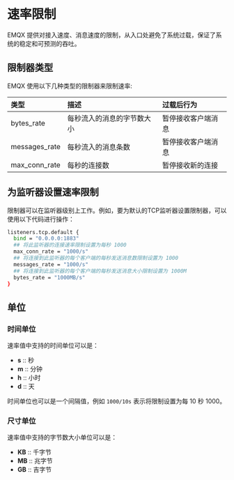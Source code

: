# 速率限制

EMQX 提供对接入速度、消息速度的限制，从入口处避免了系统过载，保证了系统的稳定和可预测的吞吐。

## 限制器类型

EMQX 使用以下几种类型的限制器来限制速率:

| 类型             | 描述                        | 过载后行为            |
| :-------------- | :------------------------- | :----------------- |
| bytes_rate      | 每秒流入的消息的字节数大小       | 暂停接收客户端消息     |
| messages_rate   | 每秒流入的消息条数             | 暂停接收客户端消息     |
| max_conn_rate   | 每秒的连接数                  | 暂停接收新的连接       |

## 为监听器设置速率限制

限制器可以在监听器级别上工作。例如，要为默认的TCP监听器设置限制器，可以使用以下代码进行操作：


```bash
listeners.tcp.default {
  bind = "0.0.0.0:1883"
  ## 将此监听器的连接速率限制设置为每秒 1000
  max_conn_rate = "1000/s"
  ## 将连接到此监听器的每个客户端的每秒发送消息数限制设置为 1000
  messages_rate = "1000/s"
  ## 将连接到此监听器的每个客户端的每秒发送消息大小限制设置为 1000M
  bytes_rate = "1000MB/s"
}
```

## 单位

### 时间单位

速率值中支持的时间单位可以是：

- **s** :: 秒
- **m** :: 分钟
- **h** :: 小时
- **d** :: 天

时间单位也可以是一个间隔值，例如 `1000/10s` 表示将限制设置为每 10 秒 1000。

### 尺寸单位

速率值中支持的字节数大小单位可以是：

- **KB** :: 千字节
- **MB** :: 兆字节
- **GB** :: 吉字节
